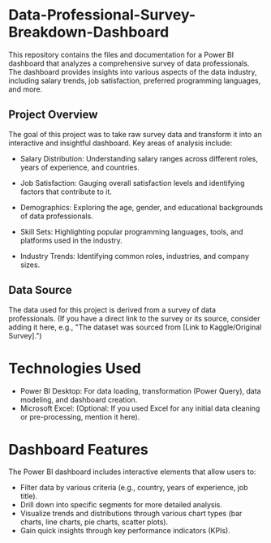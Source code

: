 # Data-Professional-Survey-Breakdown-Dashboard
This repository contains the files and documentation for a Power BI dashboard that analyzes a comprehensive survey of data professionals. The dashboard provides insights into various aspects of the data industry, including salary trends, job satisfaction, preferred programming languages, and more.

## Project Overview
The goal of this project was to take raw survey data and transform it into an interactive and insightful dashboard. Key areas of analysis include:

* Salary Distribution: Understanding salary ranges across different roles, years of experience, and countries.

* Job Satisfaction: Gauging overall satisfaction levels and identifying factors that contribute to it.

* Demographics: Exploring the age, gender, and educational backgrounds of data professionals.
* Skill Sets: Highlighting popular programming languages, tools, and platforms used in the industry.
* Industry Trends: Identifying common roles, industries, and company sizes.

## Data Source
The data used for this project is derived from a survey of data professionals. (If you have a direct link to the survey or its source, consider adding it here, e.g., "The dataset was sourced from [Link to Kaggle/Original Survey].")

# Technologies Used
* Power BI Desktop: For data loading, transformation (Power Query), data modeling, and dashboard creation.
* Microsoft Excel: (Optional: If you used Excel for any initial data cleaning or pre-processing, mention it here).

# Dashboard Features
The Power BI dashboard includes interactive elements that allow users to:
* Filter data by various criteria (e.g., country, years of experience, job title).
* Drill down into specific segments for more detailed analysis.
* Visualize trends and distributions through various chart types (bar charts, line charts, pie charts, scatter plots).
* Gain quick insights through key performance indicators (KPIs).
